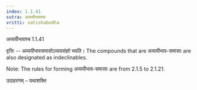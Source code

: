 ```yaml
---
index: 1.1.41
sutra: अव्ययीभावश्च
vritti: satishabodha
---
```



 अव्ययीभावश्च 1.1.41 


वृत्तिः -- अव्ययीभावसमासोऽव्ययसंज्ञो भवति। The compounds that are अव्ययीभाव-समासाः are also designated as indeclinables. 

Note: The rules for forming अव्ययीभाव-समासाः are from 2.1.5 to 2.1.21. 


उदाहरणम् – यथाशक्ति 


